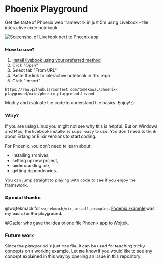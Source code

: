 # Phoenix Playground

Get the taste of Phoenix web framework in just 5m
using Livebook - the interactive code notebook.

![Screenshot of Livebook next to Phoenix app](assets/screenshot.png)

### How to use?

1. [Install livebook using your preferred method](https://github.com/livebook-dev/livebook/blob/main/README.md#installation)
2. Click "Open"
3. Select tab "From URL"
4. Paste the link to interactive notebook in this repo 
5. Click "Import"

```
https://raw.githubusercontent.com/tomekowal/phoenix-playground/main/phoenix-playground.livemd
```

Modify and evaluate the code to understand the basics. Enjoy! :)

### Why?

If you are using Linux you might not see why this is helpful.
But on Windows and Mac, the livebook installer is super easy to use.
You don't need to think about Erlang or Elixir versions to start coding.

For Phoenix, you don't need to learn about:
- installing archives,
- setting up new project,
- understanding mix,
- getting dependencies...

You can jump straight to playing with code to see if you enjoy the framework.

### Special thanks

@wojtekmach for `wojtekmach/mix_install_examples`. [Phoenix example](https://github.com/wojtekmach/mix_install_examples/blob/main/phoenix.exs) was my basis for the playground.

@Gazler who gave the idea of one file Phoenix app to Wojtek.

### Future work

Since the playground is just one file, it can be used for teaching tricky concepts on a working example. Let me know if you would like to see any concept explained in this way by opening an issue in this repository.

